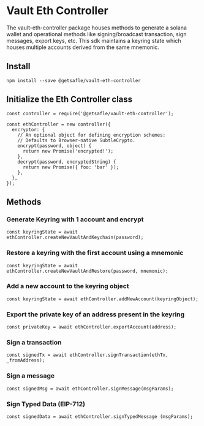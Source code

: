 # Vault Eth Controller

The vault-eth-controller package houses methods to generate a solana wallet and operational methods like signing/broadcast transaction, sign messages, export keys, etc. This sdk maintains a keyring state which houses multiple accounts derived from the same mnemonic.

## Install

`npm install --save @getsafle/vault-eth-controller`

## Initialize the Eth Controller class

```
const controller = require('@getsafle/vault-eth-controller');

const ethController = new controller({
  encryptor: {
    // An optional object for defining encryption schemes:
    // Defaults to Browser-native SubtleCrypto.
    encrypt(password, object) {
      return new Promise('encrypted!');
    },
    decrypt(password, encryptedString) {
      return new Promise({ foo: 'bar' });
    },
  },
});
```

## Methods

### Generate Keyring with 1 account and encrypt

```
const keyringState = await ethController.createNewVaultAndKeychain(password);
```

### Restore a keyring with the first account using a mnemonic

```
const keyringState = await ethController.createNewVaultAndRestore(password, mnemonic);
```

### Add a new account to the keyring object

```
const keyringState = await ethController.addNewAccount(keyringObject);
```

### Export the private key of an address present in the keyring

```
const privateKey = await ethController.exportAccount(address);
```

### Sign a transaction

```
const signedTx = await ethController.signTransaction(ethTx, _fromAddress);
```

### Sign a message

```
const signedMsg = await ethController.signMessage(msgParams);
```

### Sign Typed Data (EIP-712)

```
const signedData = await ethController.signTypedMessage (msgParams);
```
